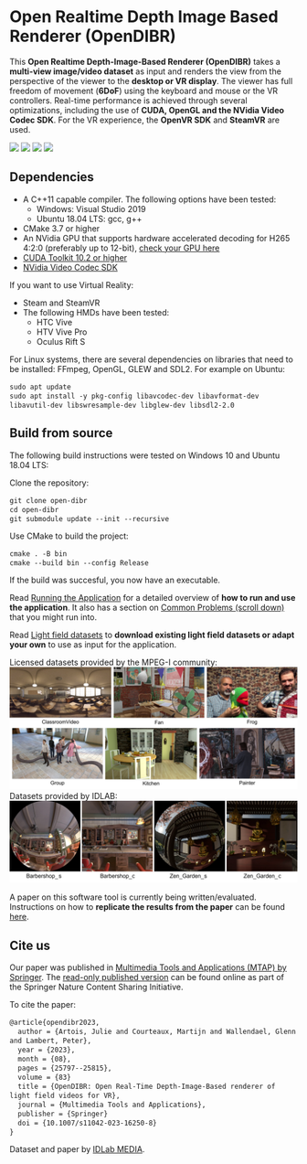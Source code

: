 # Open Realtime Depth Image Based Renderer (OpenDIBR)

This **Open Realtime Depth-Image-Based Renderer (OpenDIBR)** takes a **multi-view image/video dataset** as input and renders the view from the perspective of the viewer to the **desktop or VR display**. The viewer has full freedom of movement (**6DoF**) using the keyboard and mouse or the VR controllers.
Real-time performance is achieved through several optimizations, including the use of **CUDA, OpenGL and the NVidia Video Codec SDK**.
For the VR experience, the **OpenVR SDK** and **SteamVR** are used.

<img src="https://github.com/IDLabMedia/open-dibr/blob/main/docs/group_posetrace.gif" width="49%"/> <img src="https://github.com/IDLabMedia/open-dibr/blob/main/docs/painter_posetrace.gif" width="49%"/> 
<img src="https://github.com/IDLabMedia/open-dibr/blob/main/docs/zen_garden_vr.gif" width="49%"/> <img src="https://github.com/IDLabMedia/open-dibr/blob/main/docs/Barbershop_mirror_posetrace_dibr.gif" width="49%"/>

## Dependencies
- A C++11 capable compiler. The following options have been tested:
  - Windows: Visual Studio 2019
  - Ubuntu 18.04 LTS: gcc, g++
- CMake 3.7 or higher
- An NVidia GPU that supports hardware accelerated decoding for H265 4:2:0 (preferably up to 12-bit), [check your GPU here](https://en.wikipedia.org/wiki/Nvidia_NVDEC#GPU_support)
- [CUDA Toolkit 10.2 or higher](https://docs.nvidia.com/cuda/cuda-installation-guide-microsoft-windows/index.html#installing-cuda-development-tools)
- [NVidia Video Codec SDK](https://developer.nvidia.com/nvidia-video-codec-sdk)

If you want to use Virtual Reality:
- Steam and SteamVR
- The following HMDs have been tested:
  - HTC Vive
  - HTV Vive Pro
  - Oculus Rift S

For Linux systems, there are several dependencies on libraries that need to be installed: FFmpeg, OpenGL, GLEW and SDL2. For example on Ubuntu:
```
sudo apt update
sudo apt install -y pkg-config libavcodec-dev libavformat-dev libavutil-dev libswresample-dev libglew-dev libsdl2-2.0
```

## Build from source
The following build instructions were tested on Windows 10 and Ubuntu 18.04 LTS:

Clone the repository:
```
git clone open-dibr
cd open-dibr
git submodule update --init --recursive
```
Use CMake to build the project:
```
cmake . -B bin
cmake --build bin --config Release
```
If the build was succesful, you now have an executable. 

Read [Running the Application](https://github.com/IDLabMedia/open-dibr/wiki/Running-the-application) for a detailed overview of **how to run and use the application**. It also has a section on [Common Problems (scroll down)](https://github.com/IDLabMedia/open-dibr/wiki/Running-the-application) that you might run into.

Read [Light field datasets](https://github.com/IDLabMedia/open-dibr/wiki/Light-field-datasets) to **download existing light field datasets or adapt your own** to use as input for the application.

Licensed datasets provided by the MPEG-I community:
<img src="https://github.com/IDLabMedia/open-dibr/blob/main/docs/overview_mpegi_datasets.png" /> 
Datasets provided by IDLAB:
<img src="https://github.com/IDLabMedia/open-dibr/blob/main/docs/overview_idlab_datasets.png" /> 

A paper on this software tool is currently being written/evaluated. Instructions on how to **replicate the results from the paper** can be found [here](https://github.com/IDLabMedia/open-dibr/wiki/Replicating-results-from-paper).


## Cite us

Our paper was published in [Multimedia Tools and Applications (MTAP) by Springer](https://link.springer.com/article/10.1007/s11042-023-16250-8). The [read-only published version](https://rdcu.be/dkfJz) can be found online as part of the Springer Nature Content Sharing Initiative.

To cite the paper:
```
@article{opendibr2023,
  author = {Artois, Julie and Courteaux, Martijn and Wallendael, Glenn and Lambert, Peter},
  year = {2023},
  month = {08},
  pages = {25797--25815},
  volume = {83}
  title = {OpenDIBR: Open Real-Time Depth-Image-Based renderer of light field videos for VR},
  journal = {Multimedia Tools and Applications},
  publisher = {Springer}
  doi = {10.1007/s11042-023-16250-8}
}
```

Dataset and paper by [IDLab MEDIA](https://media.idlab.ugent.be/).
